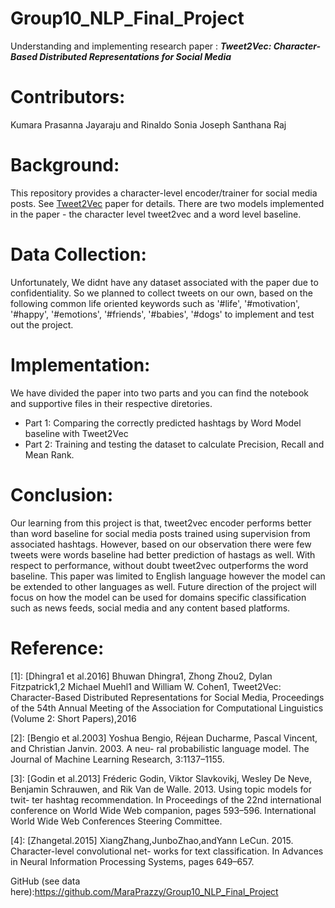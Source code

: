 # Group10_NLP_Final_Project
Understanding and implementing research paper : ***Tweet2Vec: Character-Based Distributed Representations for Social Media***

# Contributors: 
Kumara Prasanna Jayaraju and Rinaldo Sonia Joseph Santhana Raj


# Background:
This repository provides a character-level encoder/trainer for social media posts. See [Tweet2Vec](https://arxiv.org/abs/1605.03481) paper for details. There are two models implemented in the paper - the character level tweet2vec and a word level baseline. 

# Data Collection:
Unfortunately, We didnt have any dataset associated with the paper due to confidentiality. So we planned to collect tweets on our own, based on the following common life oriented keywords such as '#life', '#motivation', '#happy', '#emotions', '#friends', '#babies', '#dogs' to implement and test out the project.

# Implementation:
We have divided the paper into two parts and you can find the notebook and supportive files in their respective diretories.
- Part 1: Comparing the correctly predicted hashtags by Word Model baseline with Tweet2Vec
- Part 2: Training and testing the dataset to calculate Precision, Recall and Mean Rank.

# Conclusion:
Our learning from this project is that, tweet2vec encoder performs better than word baseline for social media posts trained using supervision from associated hashtags. However, based on our observation there were few tweets were words baseline had better prediction of hastags as well. With respect to performance, without doubt tweet2vec outperforms the word baseline. This paper was limited to English language however the model can be extended to other languages as well. Future direction of the project will focus on how the model can be used for domains specific classification such as news feeds, social media and any content based platforms.

# Reference:
[1]: [Dhingra1 et al.2016] Bhuwan Dhingra1, Zhong Zhou2, Dylan Fitzpatrick1,2
Michael Muehl1 and William W. Cohen1, Tweet2Vec: Character-Based Distributed Representations for Social Media, Proceedings of the 54th Annual Meeting of the Association for Computational Linguistics (Volume 2: Short Papers),2016

[2]: [Bengio et al.2003] Yoshua Bengio, Réjean Ducharme, Pascal Vincent, and Christian Janvin. 2003. A neu- ral probabilistic language model. The Journal of Machine Learning Research, 3:1137–1155.

[3]: [Godin et al.2013] Fréderic Godin, Viktor Slavkovikj, Wesley De Neve, Benjamin Schrauwen, and Rik Van de Walle. 2013. Using topic models for twit- ter hashtag recommendation. In Proceedings of the 22nd international conference on World Wide Web companion, pages 593–596. International World Wide Web Conferences Steering Committee.

[4]: [Zhangetal.2015] XiangZhang,JunboZhao,andYann LeCun. 2015. Character-level convolutional net- works for text classification. In Advances in Neural Information Processing Systems, pages 649–657.

GitHub (see data here):https://github.com/MaraPrazzy/Group10_NLP_Final_Project